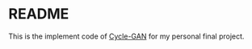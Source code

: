 # README

This is the implement code of [Cycle-GAN](https://arxiv.org/pdf/1703.10593.pdf) for my personal final project. 